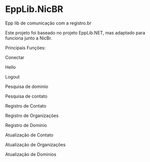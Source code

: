 # EppLib.NicBR
Epp lib de comunicação com a registro.br

Este projeto foi baseado no projeto EppLib.NET, mas adaptado para funciona junto a NicBr.

Principais Funções:

Conectar

Hello

Logout

Pesquisa de dominio

Pesquisa de contato

Registro de Contato

Registro de Organizações

Registro de Dominio

Atualização de Contato

Atualização de Organizações

Atualização de Dominios
